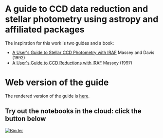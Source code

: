 # A guide to CCD data reduction and stellar photometry using astropy and affiliated packages

The inspiration for this work is two guides and a book:

+ [A User's Guide to Stellar CCD Photometry with IRAF](https://www.mn.uio.no/astro/english/services/it/help/visualization/iraf/daophot2.pdf) Massey and Davis (1992)
+ [A User's Guide to CCD Reductions with IRAF](http://ircamera.as.arizona.edu/Astr_518/irafguid.pdf) Massey (1997)

# Web version of the guide

The rendered version of the guide is [here](https://mwcraig.github.io/ccd-as-book/00-00-Preface).

## Try out the notebooks in the cloud: click the button below

[![Binder](https://mybinder.org/badge_logo.svg)](https://mybinder.org/v2/gh/astropy/ccd-reduction-and-photometry-guide/main)
